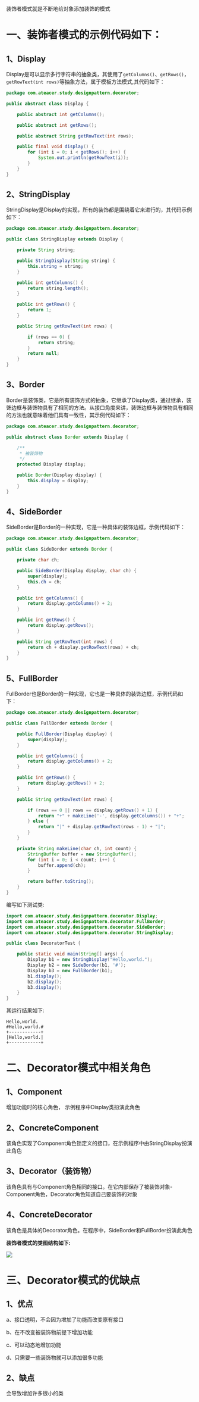 装饰者模式就是不断地给对象添加装饰的模式

# 一、装饰者模式的示例代码如下：

## 1、Display

Display是可以显示多行字符串的抽象类，其使用了`getColumns()`、`getRows()`，`getRowText(int rows)`等抽象方法，属于模板方法模式,其代码如下：

```java
package com.ateacer.study.designpattern.decorator;

public abstract class Display {

    public abstract int getColumns();

    public abstract int getRows();

    public abstract String getRowText(int rows);

    public final void display() {
        for (int i = 0; i < getRows(); i++) {
            System.out.println(getRowText(i));
        }
    }
}
```

## 2、StringDisplay

StringDisplay是Display的实现，所有的装饰都是围绕着它来进行的，其代码示例如下：

```java
package com.ateacer.study.designpattern.decorator;

public class StringDisplay extends Display {

    private String string;

    public StringDisplay(String string) {
        this.string = string;
    }

    public int getColumns() {
        return string.length();
    }

    public int getRows() {
        return 1;
    }

    public String getRowText(int rows) {

        if (rows == 0) {
            return string;
        }
        return null;
    }
}
```

## 3、Border

Border是装饰类，它是所有装饰方式的抽象，它继承了Display类，通过继承，装饰边框与装饰物具有了相同的方法。从接口角度来讲，装饰边框与装饰物具有相同的方法也就意味着他们具有一致性，其示例代码如下：

```java
package com.ateacer.study.designpattern.decorator;

public abstract class Border extends Display {

    /**
     * 被装饰物
     */
    protected Display display;

    public Border(Display display) {
        this.display = display;
    }
}
```

## 4、SideBorder

SideBorder是Border的一种实现，它是一种具体的装饰边框，示例代码如下：

```java
package com.ateacer.study.designpattern.decorator;

public class SideBorder extends Border {

    private char ch;

    public SideBorder(Display display, char ch) {
        super(display);
        this.ch = ch;
    }

    public int getColumns() {
        return display.getColumns() + 2;
    }

    public int getRows() {
        return display.getRows();
    }

    public String getRowText(int rows) {
        return ch + display.getRowText(rows) + ch;
    }
}
```

## 5、FullBorder

FullBorder也是Border的一种实现，它也是一种具体的装饰边框，示例代码如下：

```java
package com.ateacer.study.designpattern.decorator;

public class FullBorder extends Border {

    public FullBorder(Display display) {
        super(display);
    }

    public int getColumns() {
        return display.getColumns() + 2;
    }

    public int getRows() {
        return display.getRows() + 2;
    }

    public String getRowText(int rows) {

        if (rows == 0 || rows == display.getRows() + 1) {
            return "+" + makeLine('-', display.getColumns()) + "+";
        } else {
            return "|" + display.getRowText(rows - 1) + "|";
        }
    }

    private String makeLine(char ch, int count) {
        StringBuffer buffer = new StringBuffer();
        for (int i = 0; i < count; i++) {
            buffer.append(ch);
        }

        return buffer.toString();
    }
}
```

编写如下测试类:

```java
import com.ateacer.study.designpattern.decorator.Display;
import com.ateacer.study.designpattern.decorator.FullBorder;
import com.ateacer.study.designpattern.decorator.SideBorder;
import com.ateacer.study.designpattern.decorator.StringDisplay;

public class DecoratorTest {

    public static void main(String[] args) {
        Display b1 = new StringDisplay("Hello,world.");
        Display b2 = new SideBorder(b1, '#');
        Display b3 = new FullBorder(b1);
        b1.display();
        b2.display();
        b3.display();
    }
}
```

其运行结果如下:

```
Hello,world.
#Hello,world.#
+------------+
|Hello,world.|
+------------+
```

# 二、Decorator模式中相关角色

## 1、Component

增加功能时的核心角色， 示例程序中Display类扮演此角色

## 2、ConcreteComponent

该角色实现了Component角色锁定义的接口，在示例程序中由StringDisplay扮演此角色

## 3、Decorator（装饰物）

 该角色具有与Component角色相同的接口。在它内部保存了被装饰对象-Component角色，Decorator角色知道自己要装饰的对象

## 4、ConcreteDecorator

该角色是具体的Decorator角色。在程序中，SideBorder和FullBorder扮演此角色

**装饰者模式的类图结构如下:**

![](../pictures/Decorator模式类关系图.png)



# 三、Decorator模式的优缺点

## 1、优点

a、接口透明，不会因为增加了功能而改变原有接口

b、在不改变被装饰物前提下增加功能

c、可以动态地增加功能

d、只需要一些装饰物就可以添加很多功能

## 2、缺点

会导致增加许多很小的类
